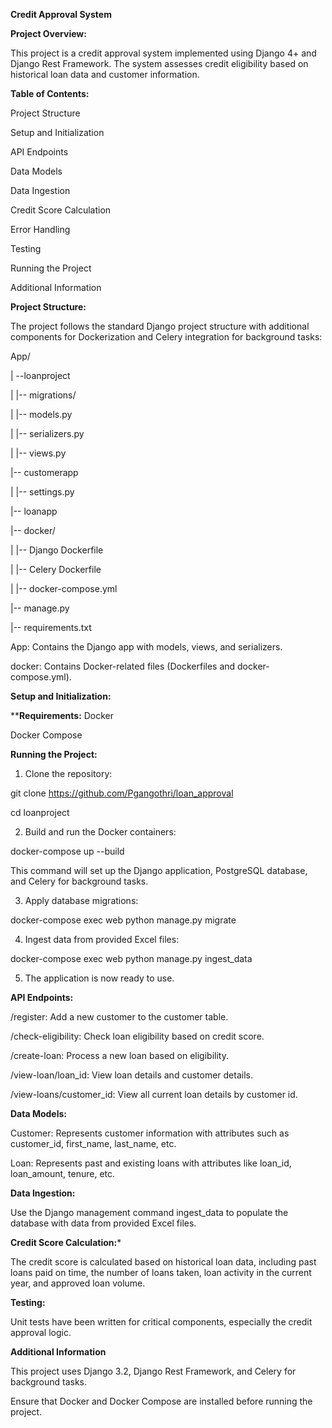 **Credit Approval System**

**Project Overview:**

This project is a credit approval system implemented using Django 4+ and Django Rest Framework. The system assesses credit eligibility based on historical loan data and customer information.

**Table of Contents:**

Project Structure

Setup and Initialization

API Endpoints

Data Models

Data Ingestion

Credit Score Calculation

Error Handling

Testing

Running the Project

Additional Information

**Project Structure:**

The project follows the standard Django project structure with additional components for Dockerization and Celery integration for background tasks:

App/

| --loanproject

|    |-- migrations/

|   |-- models.py

|   |-- serializers.py

|   |-- views.py

|-- customerapp

|   |-- settings.py

|-- loanapp

|-- docker/

|   |-- Django Dockerfile

|   |-- Celery Dockerfile

|   |-- docker-compose.yml

|-- manage.py

|-- requirements.txt

App: Contains the Django app with models, views, and serializers.

docker: Contains Docker-related files (Dockerfiles and docker-compose.yml).

**Setup and Initialization:**

****Requirements:**
Docker

Docker Compose

**Running the Project:**

1. Clone the repository:

git clone https://github.com/Pgangothri/loan_approval

cd loanproject

2. Build and run the Docker containers:

docker-compose up --build

This command will set up the Django application, PostgreSQL database, and Celery for background tasks.

3. Apply database migrations:
   
docker-compose exec web python manage.py migrate

4. Ingest data from provided Excel files:
   
docker-compose exec web python manage.py ingest_data

5. The application is now ready to use.
   
**API Endpoints:**

/register: Add a new customer to the customer table.

/check-eligibility: Check loan eligibility based on credit score.

/create-loan: Process a new loan based on eligibility.

/view-loan/loan_id: View loan details and customer details.

/view-loans/customer_id: View all current loan details by customer id.

**Data Models:**

Customer: Represents customer information with attributes such as customer_id, first_name, last_name, etc.

Loan: Represents past and existing loans with attributes like loan_id, loan_amount, tenure, etc.

**Data Ingestion:**

Use the Django management command ingest_data to populate the database with data from provided Excel files.

**Credit Score Calculation:***

The credit score is calculated based on historical loan data, including past loans paid on time, the number of loans taken, loan activity in the current year, and approved loan volume.

**Testing:**

Unit tests have been written for critical components, especially the credit approval logic.

**Additional Information**

This project uses Django 3.2, Django Rest Framework, and Celery for background tasks.

Ensure that Docker and Docker Compose are installed before running the project.







